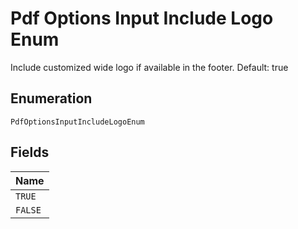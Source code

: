 
# Pdf Options Input Include Logo Enum

Include customized wide logo if available in the footer. Default: true

## Enumeration

`PdfOptionsInputIncludeLogoEnum`

## Fields

| Name |
|  --- |
| `TRUE` |
| `FALSE` |

